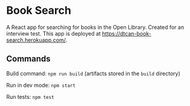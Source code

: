 # Book Search
A React app for searching for books in the Open Library. Created for an interview test. This app is deployed at https://dtcan-book-search.herokuapp.com/.

## Commands
Build command: `npm run build` (artifacts stored in the `build` directory)

Run in dev mode: `npm start`

Run tests: `npm test`

